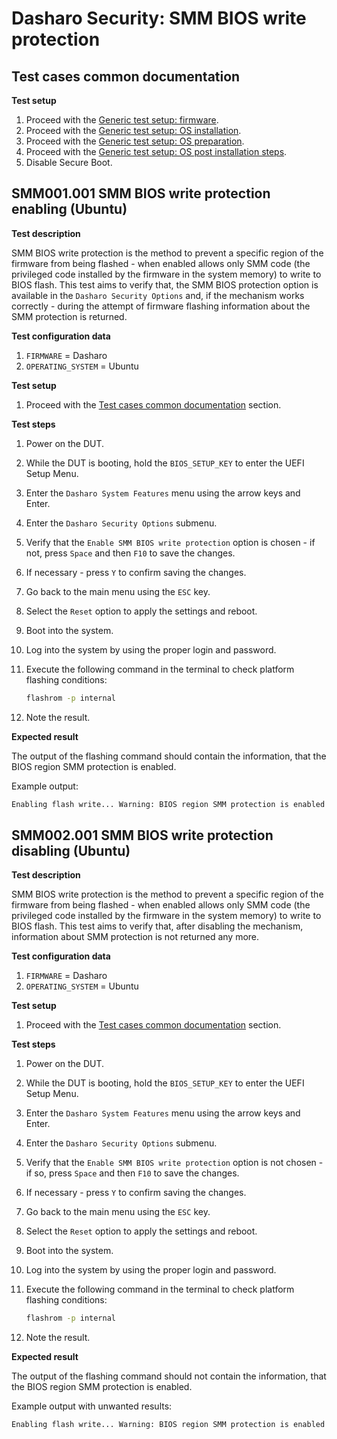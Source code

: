 # Dasharo Security: SMM BIOS write protection

## Test cases common documentation

**Test setup**

1. Proceed with the
   [Generic test setup: firmware](../generic-test-setup.md#firmware).
1. Proceed with the
   [Generic test setup: OS installation](../generic-test-setup.md#os-installation).
1. Proceed with the
   [Generic test setup: OS preparation](../generic-test-setup.md#os-preparation).
1. Proceed with the
   [Generic test setup: OS post installation steps](../generic-test-setup.md#post-installation).
1. Disable Secure Boot.

## SMM001.001 SMM BIOS write protection enabling (Ubuntu)

**Test description**

SMM BIOS write protection is the method to prevent a specific region of the
firmware from being flashed - when enabled allows only SMM code (the privileged
code installed by the firmware in the system memory) to write to BIOS flash.
This test aims to verify that, the SMM BIOS protection option is available in
the `Dasharo Security Options` and, if the mechanism works correctly - during
the attempt of firmware flashing information about the SMM protection is
returned.

**Test configuration data**

1. `FIRMWARE` = Dasharo
1. `OPERATING_SYSTEM` = Ubuntu

**Test setup**

1. Proceed with the
    [Test cases common documentation](#test-cases-common-documentation) section.

**Test steps**

1. Power on the DUT.
1. While the DUT is booting, hold the `BIOS_SETUP_KEY` to enter the UEFI Setup
    Menu.
1. Enter the `Dasharo System Features` menu using the arrow keys and Enter.
1. Enter the `Dasharo Security Options` submenu.
1. Verify that the `Enable SMM BIOS write protection` option is chosen - if not,
    press `Space` and then `F10` to save the changes.
1. If necessary - press `Y` to confirm saving the changes.
1. Go back to the main menu using the `ESC` key.
1. Select the `Reset` option to apply the settings and reboot.
1. Boot into the system.
1. Log into the system by using the proper login and password.
1. Execute the following command in the terminal to check platform flashing
    conditions:

    ```bash
    flashrom -p internal
    ```

1. Note the result.

**Expected result**

The output of the flashing command should contain the information, that the
BIOS region SMM protection is enabled.

Example output:

```bash
Enabling flash write... Warning: BIOS region SMM protection is enabled!
```

## SMM002.001 SMM BIOS write protection disabling (Ubuntu)

**Test description**

SMM BIOS write protection is the method to prevent a specific region of the
firmware from being flashed - when enabled allows only SMM code (the privileged
code installed by the firmware in the system memory) to write to BIOS flash.
This test aims to verify that, after disabling the mechanism, information about
SMM protection is not returned any more.

**Test configuration data**

1. `FIRMWARE` = Dasharo
1. `OPERATING_SYSTEM` = Ubuntu

**Test setup**

1. Proceed with the
    [Test cases common documentation](#test-cases-common-documentation) section.

**Test steps**

1. Power on the DUT.
1. While the DUT is booting, hold the `BIOS_SETUP_KEY` to enter the UEFI Setup
    Menu.
1. Enter the `Dasharo System Features` menu using the arrow keys and Enter.
1. Enter the `Dasharo Security Options` submenu.
1. Verify that the `Enable SMM BIOS write protection` option is not chosen - if
    so, press `Space` and then `F10` to save the changes.
1. If necessary - press `Y` to confirm saving the changes.
1. Go back to the main menu using the `ESC` key.
1. Select the `Reset` option to apply the settings and reboot.
1. Boot into the system.
1. Log into the system by using the proper login and password.
1. Execute the following command in the terminal to check platform flashing
    conditions:

    ```bash
    flashrom -p internal
    ```

1. Note the result.

**Expected result**

The output of the flashing command should not contain the information, that the
BIOS region SMM protection is enabled.

Example output with unwanted results:

```bash
Enabling flash write... Warning: BIOS region SMM protection is enabled!
```
